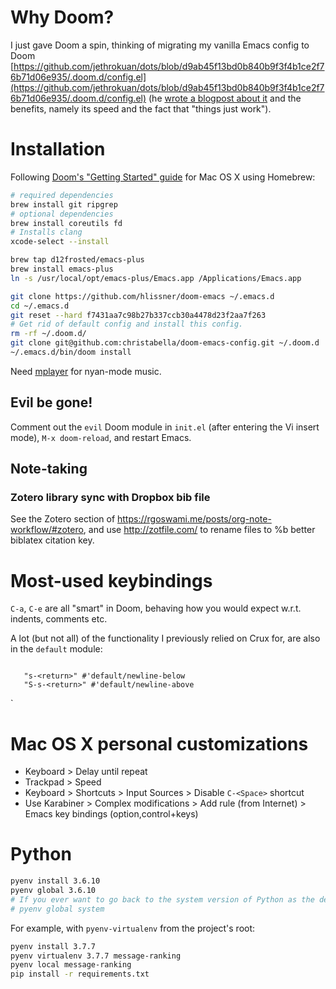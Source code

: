 # Why Doom?
I just gave Doom a spin, thinking of migrating my vanilla Emacs config to Doom [https://github.com/jethrokuan/dots/blob/d9ab45f13bd0b840b9f3f4b1ce2f76b71d06e935/.doom.d/config.el](https://github.com/jethrokuan/dots/blob/d9ab45f13bd0b840b9f3f4b1ce2f76b71d06e935/.doom.d/config.el) (he [wrote a blogpost about it](https://blog.jethro.dev/posts/migrating_to_doom_emacs/) and the benefits, namely its speed and the fact that "things just work").

# Installation
Following [Doom's "Getting Started" guide](https://github.com/hlissner/doom-emacs/blob/develop/docs/getting_started.org) for Mac OS X using Homebrew:

``` sh
# required dependencies
brew install git ripgrep
# optional dependencies
brew install coreutils fd
# Installs clang
xcode-select --install

brew tap d12frosted/emacs-plus
brew install emacs-plus
ln -s /usr/local/opt/emacs-plus/Emacs.app /Applications/Emacs.app

git clone https://github.com/hlissner/doom-emacs ~/.emacs.d
cd ~/.emacs.d
git reset --hard f7431aa7c98b27b337ccb30a4478d23f2aa7f263
# Get rid of default config and install this config.
rm -rf ~/.doom.d/
git clone git@github.com:christabella/doom-emacs-config.git ~/.doom.d
~/.emacs.d/bin/doom install

```

Need [mplayer](https://mplayerosx.ch/) for nyan-mode music.

## Evil be gone!
Comment out the `evil` Doom module in `init.el` (after entering the Vi insert mode), `M-x doom-reload`, and restart Emacs.

## Note-taking
### Zotero library sync with Dropbox bib file 
See the Zotero section of https://rgoswami.me/posts/org-note-workflow/#zotero, and use http://zotfile.com/ to rename files to %b better biblatex citation key.

# Most-used keybindings
`C-a`, `C-e` are all "smart" in Doom, behaving how you would expect w.r.t. indents, comments etc.

A lot (but not all) of the functionality I previously relied on Crux for, are also in the `default` module:
``` emacs-lisp

   "s-<return>" #'default/newline-below
   "S-s-<return>" #'default/newline-above

```

`
# Mac OS X personal customizations
- Keyboard > Delay until repeat
- Trackpad > Speed
- Keyboard > Shortcuts > Input Sources > Disable `C-<Space>` shortcut
- Use Karabiner > Complex modifications > Add rule (from Internet) > Emacs key bindings (option,control+keys)

# Python
``` sh
pyenv install 3.6.10
pyenv global 3.6.10
# If you ever want to go back to the system version of Python as the default, you can run this:
# pyenv global system
```

 For example, with `pyenv-virtualenv` from the project's root:

``` sh
pyenv install 3.7.7
pyenv virtualenv 3.7.7 message-ranking
pyenv local message-ranking
pip install -r requirements.txt
```


